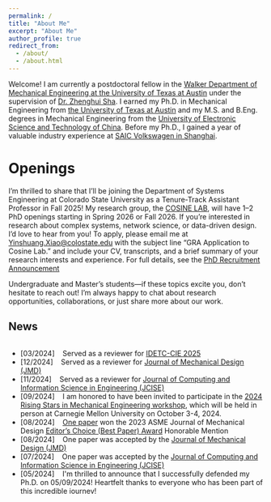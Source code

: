 ```yaml
---
permalink: /
title: "About Me"
excerpt: "About Me"
author_profile: true
redirect_from: 
  - /about/
  - /about.html
---
```


Welcome! I am currently a postdoctoral fellow in the [Walker Department of Mechanical Engineering at the University of Texas at Austin](https://www.me.utexas.edu/) under the supervision of [Dr. Zhenghui Sha](https://www.me.utexas.edu/people/faculty-directory/sha). I earned my Ph.D. in Mechanical Engineering from [the University of Texas at Austin](https://www.utexas.edu/) and my M.S. and B.Eng. degrees in Mechanical Engineering from the [University of Electronic Science and Technology of China](https://en.uestc.edu.cn/). Before my Ph.D., I gained a year of valuable industry experience at [SAIC Volkswagen in Shanghai](https://volkswagengroupchina.com.cn/en/partner/saicvolkswagen).  

Openings
======
I’m thrilled to share that I’ll be joining the Department of Systems Engineering at Colorado State University as a Tenure-Track Assistant Professor in Fall 2025! My research group, the [COSINE LAB](https://cosine-lab.github.io/cosinelab.org/), will have 1–2 PhD openings starting in Spring 2026 or Fall 2026. If you’re interested in research about complex systems, network science, or data-driven design. I’d love to hear from you! To apply, please email me at [Yinshuang.Xiao@colostate.edu](mailto:yinshuang.xiao@colostate.edu) with the subject line “GRA Application to Cosine Lab.” and include your CV, transcripts, and a brief summary of your research interests and experience. For full details, see the [PhD Recruitment Announcement](/files/PhD_Recuit_Cosine_Lab_CSU.pdf)

Undergraduate and Master’s students—if these topics excite you, don’t hesitate to reach out! I’m always happy to chat about research opportunities, collaborations, or just share more about our work.


News
------
<div style="height: 300px; overflow-y: scroll;">
  <ul>
    <li>[03/2024] &nbsp;&nbsp; Served as a reviewer for <a href="https://event.asme.org/IDETC-CIE">IDETC-CIE 2025</a></li>
    <li>[12/2024] &nbsp;&nbsp; Served as a reviewer for <a href="https://asmedigitalcollection.asme.org/mechanicaldesign">Journal of Mechanical Design (JMD)</a></li>
    <li>[11/2024] &nbsp;&nbsp; Served as a reviewer for <a href="https://asmedigitalcollection.asme.org/computingengineering">Journal of Computing and Information Science in Engineering (JCISE)</a></li>
  	<li>[09/2024] &nbsp;&nbsp; I am honored to have been invited to participate in the <a href="https://www.meche.engineering.cmu.edu/rising-stars.html">2024 Rising Stars in Mechanical Engineering workshop</a>, which will be held in person at Carnegie Mellon University on October 3-4, 2024. </li>
    <li>[08/2024] &nbsp;&nbsp; <a href="https://asmedigitalcollection.asme.org/mechanicaldesign/article/145/9/091703/1163699/Graph-Neural-Network-Based-Design-Decision-Support">One paper</a> won the 2023 ASME Journal of Mechanical Design <a href="https://asmejmd.org/editors-choice-award/">Editor’s Choice (Best Paper) Award</a> Honorable Mention </li>
    <li>[08/2024] &nbsp;&nbsp; One paper was accepted by the <a href="https://asmedigitalcollection.asme.org/mechanicaldesign">Journal of Mechanical Design (JMD)</a> </li>
    <li>[07/2024] &nbsp;&nbsp; One paper was accepted by the <a href="https://asmedigitalcollection.asme.org/computingengineering">Journal of Computing and Information Science in Engineering (JCISE)</a></li>
    <li>[05/2024] &nbsp;&nbsp; I'm thrilled to announce that I successfully defended my Ph.D. on 05/09/2024! Heartfelt thanks to everyone who has been part of this incredible journey!</li>
    <li>[05/2024] &nbsp;&nbsp; One paper was accepted by <a href="https://event.asme.org/IDETC-CIE">IDETC-CIE 2024</a></li>
    <li>[04/2024] &nbsp;&nbsp; Served as a reviewer for <a href="https://event.asme.org/IDETC-CIE">IDETC-CIE 2024</a></li>
    <li>[03/2024] &nbsp;&nbsp; I was invited to deliver my concluding internship presentation at <a href="https://www.ford.com/">Ford</a></li>
    <li>[01/2024] &nbsp;&nbsp; Served as a reviewer for <a href="https://cser.info/cser2023/cser2024/">CSER 2024</a></li>
    <li>[11/2023] &nbsp;&nbsp; Presented our <a href="/files/abstract4.pdf">recent work</a> at <a href="https://cesun.org/">CESUN 2023</a></li>
    <li>[11/2023] &nbsp;&nbsp; Served as a volunteer for <a href="https://cesun.org/">CESUN 2023</a></li>
    <li>[06/2023] &nbsp;&nbsp; I will join <a href="https://www.ford.com/">Ford Motor Company</a> as a data scientist intern</li>
  </ul>
</div>



